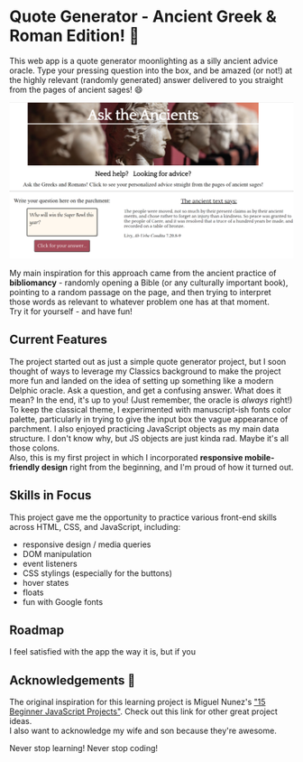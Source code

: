 # Quote Generator - Ancient Greek & Roman Edition!  :book:
This web app is a quote generator moonlighting as a silly ancient advice oracle. Type your pressing question into the box, and be amazed (or not!) at the highly relevant (randomly generated) answer delivered to you straight from the pages of ancient sages!  :smile: 

![screenshot of quote generator](assets/screen2-crop-small.png)

My main inspiration for this approach came from the ancient practice of **bibliomancy** - randomly opening a Bible (or any culturally important book), pointing to a random passage on the page, and then trying to interpret those words as relevant to whatever problem one has at that moment.  
Try it for yourself - and have fun! 

## Current Features
The project started out as just a simple quote generator project, but I soon thought of ways to leverage my Classics background to make the project more fun and landed on the idea of setting up something like a modern Delphic oracle. Ask a question, and get a confusing answer. What does it mean? In the end, it's up to you! (Just remember, the oracle is *always* right!) To keep the classical theme, I experimented with manuscript-ish fonts color palette, particularly in trying to give the input box the vague appearance of parchment. I also enjoyed practicing JavaScript objects as my main data structure. I don't know why, but JS objects are just kinda rad. Maybe it's all those colons.  
Also, this is my first project in which I incorporated **responsive mobile-friendly design** right from the beginning, and I'm proud of how it turned out.

## Skills in Focus
This project gave me the opportunity to practice various front-end skills across HTML, CSS, and JavaScript, including:
- responsive design / media queries
- DOM manipulation
- event listeners
- CSS stylings (especially for the buttons)
- hover states
- floats
- fun with Google fonts

## Roadmap
I feel satisfied with the app the way it is, but if you 

## Acknowledgements :raised_hands:
The original inspiration for this learning project is Miguel Nunez's ["15 Beginner JavaScript Projects"](dev.to/codefoxx/15-beginner-javascript-projects-to-improve-your-front-end-skills-5bcj). Check out this link for other great project ideas.  
I also want to acknowledge my wife and son because they're awesome.

Never stop learning! Never stop coding!
